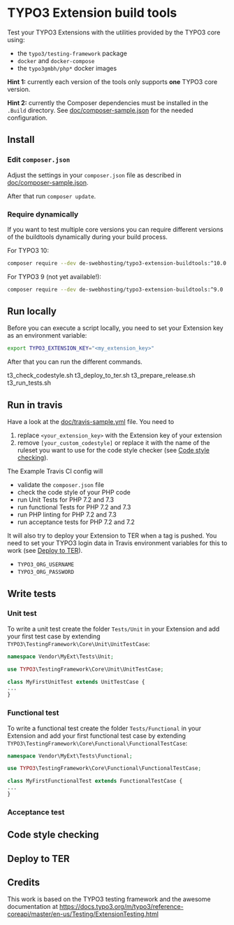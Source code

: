 # TYPO3 Extension build tools

Test your TYPO3 Extensions with the utilities provided by the TYPO3 core using:

* the `typo3/testing-framework` package
* `docker` and `docker-compose`
* the `typo3gmbh/php*` docker images

**Hint 1:** currently each version of the tools only supports **one** TYPO3 core version.

**Hint 2:** currently the Composer dependencies must be installed in the `.Build` directory. See
[doc/composer-sample.json](doc/composer-sample.json) for the needed configuration.

## Install

### Edit `composer.json`

Adjust the settings in your `composer.json` file as described in [doc/composer-sample.json](doc/composer-sample.json).

After that run `composer update`.

### Require dynamically

If you want to test multiple core versions you can require different versions of the buildtools
dynamically during your build process.

For TYPO3 10: 

```bash
composer require --dev de-swebhosting/typo3-extension-buildtools:^10.0
```

For TYPO3 9 (not yet available!):

```bash
composer require --dev de-swebhosting/typo3-extension-buildtools:^9.0
```

## Run locally

Before you can execute a script locally, you need to set your Extension key as an environment variable:

```bash
export TYPO3_EXTENSION_KEY="<my_extension_key>"
```

After that you can run the different commands.

t3_check_codestyle.sh
t3_deploy_to_ter.sh
t3_prepare_release.sh
t3_run_tests.sh

## Run in travis

Have a look at the [doc/travis-sample.yml](doc/travis-sample.yml) file. You need to

1. replace `<your_extension_key>` with the Extension key of your extension
2. remove `[your_custom_codestyle]` or replace it with the name of the ruleset you want to use
   for the code style checker (see [Code style checking](#code-style-checking)).
   
The Example Travis CI config will

* validate the `composer.json` file
* check the code style of your PHP code
* run Unit Tests for PHP 7.2 and 7.3
* run functional Tests for PHP 7.2 and 7.3
* run PHP linting for PHP 7.2 and 7.3
* run acceptance tests for PHP 7.2 and 7.2

It will also try to deploy your Extension to TER when a tag is pushed. You need to set your TYPO3 login data
in Travis environment variables for this to work (see [Deploy to TER](#deploy-to-ter)).

* `TYPO3_ORG_USERNAME`
* `TYPO3_ORG_PASSWORD` 

## Write tests

### Unit test

To write a unit test create the folder `Tests/Unit` in your Extension  and add your first
test case by extending `TYPO3\TestingFramework\Core\Unit\UnitTestCase`:

```php
namespace Vendor\MyExt\Tests\Unit;

use TYPO3\TestingFramework\Core\Unit\UnitTestCase;

class MyFirstUnitTest extends UnitTestCase {
...
}
```

### Functional test

To write a functional test create the folder `Tests/Functional` in your Extension  and add your first functional
test case by extending `TYPO3\TestingFramework\Core\Functional\FunctionalTestCase`:

```php
namespace Vendor\MyExt\Tests\Functional;

use TYPO3\TestingFramework\Core\Functional\FunctionalTestCase;

class MyFirstFunctionalTest extends FunctionalTestCase {
...
}
```

### Acceptance test

## Code style checking

## Deploy to TER

## Credits

This work is based on the TYPO3 testing framework and the awesome documentation at
https://docs.typo3.org/m/typo3/reference-coreapi/master/en-us/Testing/ExtensionTesting.html
